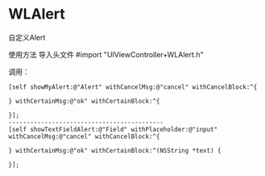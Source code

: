 # WLAlert
自定义Alert

使用方法
导入头文件
#import "UIViewController+WLAlert.h"

调用：
    
    [self showMyAlert:@"Alert" withCancelMsg:@"cancel" withCancelBlock:^{
        
    } withCertainMsg:@"ok" withCertainBlock:^{
        
    }];
    -------------------------------------------
    [self showTextFieldAlert:@"Field" withPlaceholder:@"input" withCancelMsg:@"cancel" withCancelBlock:^{
        
    } withCertainMsg:@"ok" withCertainBlock:^(NSString *text) {
        
    }];
